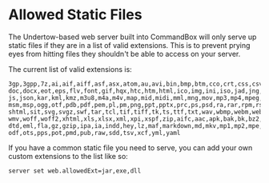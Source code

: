 # Allowed Static Files

The Undertow-based web server built into CommandBox will only serve up static files if they are in a list of valid extensions.  This is to prevent prying eyes from hitting files they shouldn't be able to access on your server.&#x20;

The current list of valid extensions is:

```
3gp,3gpp,7z,ai,aif,aiff,asf,asx,atom,au,avi,bin,bmp,btm,cco,crt,css,csv,deb,der,dmg,
doc,docx,eot,eps,flv,font,gif,hqx,htc,htm,html,ico,img,ini,iso,jad,jng,jnlp,jpeg,jpg,
js,json,kar,kml,kmz,m3u8,m4a,m4v,map,mid,midi,mml,mng,mov,mp3,mp4,mpeg,mpeg4,mpg,msi,
msm,msp,ogg,otf,pdb,pdf,pem,pl,pm,png,ppt,pptx,prc,ps,psd,ra,rar,rpm,rss,rtf,run,sea,
shtml,sit,svg,svgz,swf,tar,tcl,tif,tiff,tk,ts,ttf,txt,wav,wbmp,webm,webp,wmf,wml,wmlc,
wmv,woff,woff2,xhtml,xls,xlsx,xml,xpi,xspf,zip,aifc,aac,apk,bak,bk,bz2,cdr,cmx,dat,
dtd,eml,fla,gz,gzip,ipa,ia,indd,hey,lz,maf,markdown,md,mkv,mp1,mp2,mpe,odt,ott,odg,
odf,ots,pps,pot,pmd,pub,raw,sdd,tsv,xcf,yml,yaml 
```

If you have a common static file you need to serve, you can add your own custom extensions to the list like so:

```bash
server set web.allowedExt=jar,exe,dll
```
